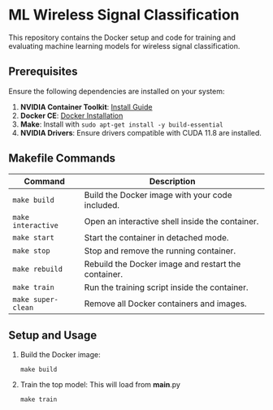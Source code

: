 # ML Wireless Signal Classification

This repository contains the Docker setup and code for training and evaluating machine learning models for wireless signal classification.

## Prerequisites

Ensure the following dependencies are installed on your system:
1. **NVIDIA Container Toolkit**: [Install Guide](https://docs.nvidia.com/datacenter/cloud-native/container-toolkit/install-guide.html)
2. **Docker CE**: [Docker Installation](https://docs.docker.com/get-docker/)
3. **Make**: Install with `sudo apt-get install -y build-essential`
4. **NVIDIA Drivers**: Ensure drivers compatible with CUDA 11.8 are installed.

## Makefile Commands

| Command            | Description                                      |
|--------------------|--------------------------------------------------|
| `make build`       | Build the Docker image with your code included.  |
| `make interactive` | Open an interactive shell inside the container.  |
| `make start`       | Start the container in detached mode.            |
| `make stop`        | Stop and remove the running container.           |
| `make rebuild`     | Rebuild the Docker image and restart the container. |
| `make train`       | Run the training script inside the container.    |
| `make super-clean` | Remove all Docker containers and images.         |

## Setup and Usage

1. Build the Docker image:

   ```make build```
3. Train the top model: This will load from __main__.py

   ```make train```
